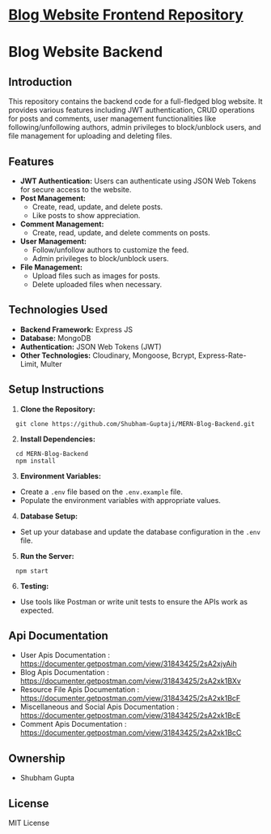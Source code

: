# [Blog Website Frontend Repository](https://github.com/Shubham-Guptaji/MERN-Blog-Frontend)

# Blog Website Backend

## Introduction
This repository contains the backend code for a full-fledged blog website. It provides various features including JWT authentication, CRUD operations for posts and comments, user management functionalities like following/unfollowing authors, admin privileges to block/unblock users, and file management for uploading and deleting files.

## Features
- **JWT Authentication:** Users can authenticate using JSON Web Tokens for secure access to the website.
- **Post Management:**
  - Create, read, update, and delete posts.
  - Like posts to show appreciation.
- **Comment Management:**
  - Create, read, update, and delete comments on posts.
- **User Management:**
  - Follow/unfollow authors to customize the feed.
  - Admin privileges to block/unblock users.
- **File Management:**
  - Upload files such as images for posts.
  - Delete uploaded files when necessary.

## Technologies Used
- **Backend Framework:** Express JS
- **Database:** MongoDB
- **Authentication:** JSON Web Tokens (JWT)
- **Other Technologies:** Cloudinary, Mongoose, Bcrypt, Express-Rate-Limit, Multer

## Setup Instructions
1. **Clone the Repository:**
```
  git clone https://github.com/Shubham-Guptaji/MERN-Blog-Backend.git
```

2. **Install Dependencies:**
```
  cd MERN-Blog-Backend
  npm install
```

3. **Environment Variables:**
- Create a `.env` file based on the `.env.example` file.
- Populate the environment variables with appropriate values.

4. **Database Setup:**
- Set up your database and update the database configuration in the `.env` file.

5. **Run the Server:**
```
  npm start
```


6. **Testing:**
- Use tools like Postman or write unit tests to ensure the APIs work as expected.

## Api Documentation
- User Apis Documentation : https://documenter.getpostman.com/view/31843425/2sA2xjyAih
- Blog Apis Documentation : https://documenter.getpostman.com/view/31843425/2sA2xk1BXv
- Resource File Apis Documentation : https://documenter.getpostman.com/view/31843425/2sA2xk1BcF
- Miscellaneous and Social Apis Documentation : https://documenter.getpostman.com/view/31843425/2sA2xk1BcE
- Comment Apis Documentation : https://documenter.getpostman.com/view/31843425/2sA2xk1BcC

## Ownership
- Shubham Gupta

## License
MIT License

